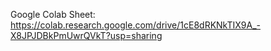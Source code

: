 Google Colab Sheet: https://colab.research.google.com/drive/1cE8dRKNkTIX9A_-X8JPJDBkPmUwrQVkT?usp=sharing
